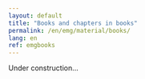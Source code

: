 ```yaml
---
layout: default
title: "Books and chapters in books"
permalink: /en/emg/material/books/
lang: en
ref: emgbooks
---
```


Under construction...